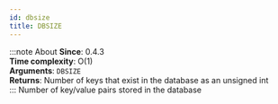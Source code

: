 ```yaml
---
id: dbsize
title: DBSIZE
---
```

:::note About
**Since**: 0.4.3  
**Time complexity**: O(1)  
**Arguments**: `DBSIZE`  
**Returns**: Number of keys that exist in the database as an unsigned int  
:::
Number of key/value pairs stored in the database
